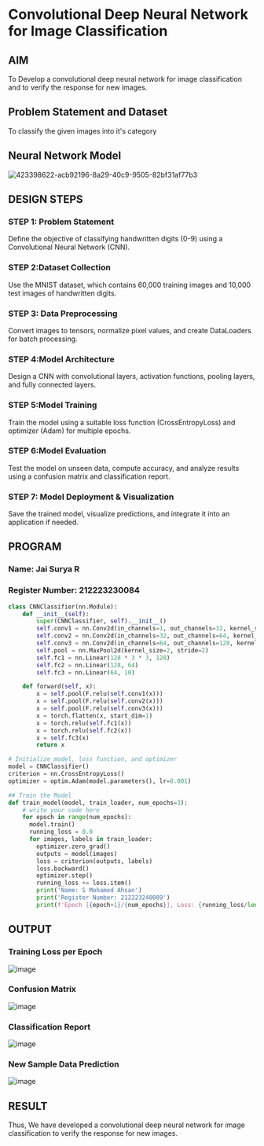 # Convolutional Deep Neural Network for Image Classification

## AIM

To Develop a convolutional deep neural network for image classification and to verify the response for new images.

## Problem Statement and Dataset

To classify the given images into it's category

## Neural Network Model

![423398622-acb92196-8a29-40c9-9505-82bf31af77b3](https://github.com/user-attachments/assets/8b69f643-0ff5-4643-b9ce-f9edd4bdfbdb)

## DESIGN STEPS
### STEP 1: Problem Statement
Define the objective of classifying handwritten digits (0-9) using a Convolutional Neural Network (CNN).

### STEP 2:Dataset Collection
Use the MNIST dataset, which contains 60,000 training images and 10,000 test images of handwritten digits.
### STEP 3: Data Preprocessing
Convert images to tensors, normalize pixel values, and create DataLoaders for batch processing.
### STEP 4:Model Architecture
Design a CNN with convolutional layers, activation functions, pooling layers, and fully connected layers.
### STEP 5:Model Training
Train the model using a suitable loss function (CrossEntropyLoss) and optimizer (Adam) for multiple epochs.
### STEP 6:Model Evaluation
Test the model on unseen data, compute accuracy, and analyze results using a confusion matrix and classification report.
### STEP 7: Model Deployment & Visualization
Save the trained model, visualize predictions, and integrate it into an application if needed.

## PROGRAM

### Name: Jai Surya R
### Register Number: 212223230084

```python
class CNNClassifier(nn.Module):
    def __init__(self):
        super(CNNClassifier, self).__init__()
        self.conv1 = nn.Conv2d(in_channels=1, out_channels=32, kernel_size=3, padding=1)  
        self.conv2 = nn.Conv2d(in_channels=32, out_channels=64, kernel_size=3, padding=1) 
        self.conv3 = nn.Conv2d(in_channels=64, out_channels=128, kernel_size=3, padding=1) 
        self.pool = nn.MaxPool2d(kernel_size=2, stride=2)
        self.fc1 = nn.Linear(128 * 3 * 3, 128)
        self.fc2 = nn.Linear(128, 64)
        self.fc3 = nn.Linear(64, 10)

    def forward(self, x):
        x = self.pool(F.relu(self.conv1(x)))
        x = self.pool(F.relu(self.conv2(x)))
        x = self.pool(F.relu(self.conv3(x)))
        x = torch.flatten(x, start_dim=1)
        x = torch.relu(self.fc1(x))
        x = torch.relu(self.fc2(x))
        x = self.fc3(x)
        return x

```

```python
# Initialize model, loss function, and optimizer
model = CNNClassifier()
criterion = nn.CrossEntropyLoss()
optimizer = optim.Adam(model.parameters(), lr=0.001)

```

```python
## Train the Model
def train_model(model, train_loader, num_epochs=3):
    # write your code here
    for epoch in range(num_epochs):
      model.train()
      running_loss = 0.0
      for images, labels in train_loader:
        optimizer.zero_grad()
        outputs = model(images)
        loss = criterion(outputs, labels)
        loss.backward()
        optimizer.step()
        running_loss += loss.item()
        print('Name: S Mohamed Ahsan')
        print('Register Number: 212223240089')
        print(f'Epoch [{epoch+1}/{num_epochs}], Loss: {running_loss/len(train_loader):.4f}')

```
## OUTPUT
### Training Loss per Epoch
![image](https://github.com/user-attachments/assets/a909520c-0ca6-437f-9716-11a5acde0936)


### Confusion Matrix

![image](https://github.com/user-attachments/assets/b4246135-62bf-49ff-b88f-fcf500a66b47)


### Classification Report

![image](https://github.com/user-attachments/assets/6273b9fc-df9e-4426-a1af-ac4515a443ad)



### New Sample Data Prediction

![image](https://github.com/user-attachments/assets/abe125bf-adae-4ff2-96b3-351499ab36d5)


## RESULT
Thus, We have developed a convolutional deep neural network for image classification to verify the response for new images.
